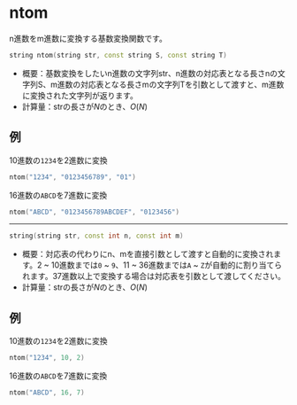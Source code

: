 # ntom
n進数をm進数に変換する基数変換関数です。

```cpp
string ntom(string str, const string S, const string T)
```

* 概要：基数変換をしたいn進数の文字列str、n進数の対応表となる長さnの文字列S、m進数の対応表となる長さmの文字列Tを引数として渡すと、m進数に変換された文字列が返ります。
* 計算量：strの長さが$N$のとき、$O(N)$

## 例
10進数の`1234`を2進数に変換
```cpp
ntom("1234", "0123456789", "01")
```
16進数の`ABCD`を7進数に変換
```cpp
ntom("ABCD", "0123456789ABCDEF", "0123456")
```
---
```cpp
string(string str, const int n, const int m)
```

* 概要：対応表の代わりにn、mを直接引数として渡すと自動的に変換されます。2 ~ 10進数までは`0` ~ `9`、11 ~ 36進数までは`A` ~ `Z`が自動的に割り当てられます。37進数以上で変換する場合は対応表を引数として渡してください。
* 計算量：strの長さが$N$のとき、$O(N)$

## 例
10進数の`1234`を2進数に変換
```cpp
ntom("1234", 10, 2)
```
16進数の`ABCD`を7進数に変換
```cpp
ntom("ABCD", 16, 7)
```